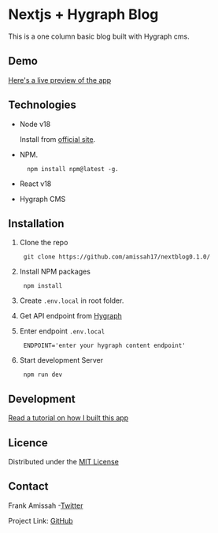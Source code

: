 # Nextjs + Hygraph Blog

This is a one column basic blog built with Hygraph cms.

## Demo

[Here's a live preview of the app](https://nextblog-smoky.vercel.app/)

## Technologies

- Node v18

    Install from [official site](https://nodejs.org/en/download).

- NPM.

        npm install npm@latest -g.

- React v18

- Hygraph CMS

## Installation



1. Clone the repo 

        git clone https://github.com/amissah17/nextblog0.1.0/

2. Install NPM packages 

        npm install

3. Create `.env.local` in root folder.

1. Get API endpoint from [Hygraph](https://hygraph.com/)

5. Enter endpoint `.env.local`

        ENDPOINT='enter your hygraph content endpoint'

6. Start development Server

        npm run dev

## Development

[Read a tutorial on how I built this app](https://dev.to/amissah17/how-to-build-a-nextjs-blog-with-hygraph-and-deploy-to-vercel-in-2023-1ahd)

## Licence

Distributed under the [MIT License](LICENSE)

## Contact

Frank Amissah -[Twitter](https://twitter.com/amotabit8)

Project Link: [GitHub](https://github.com/amissah17/nextblog)